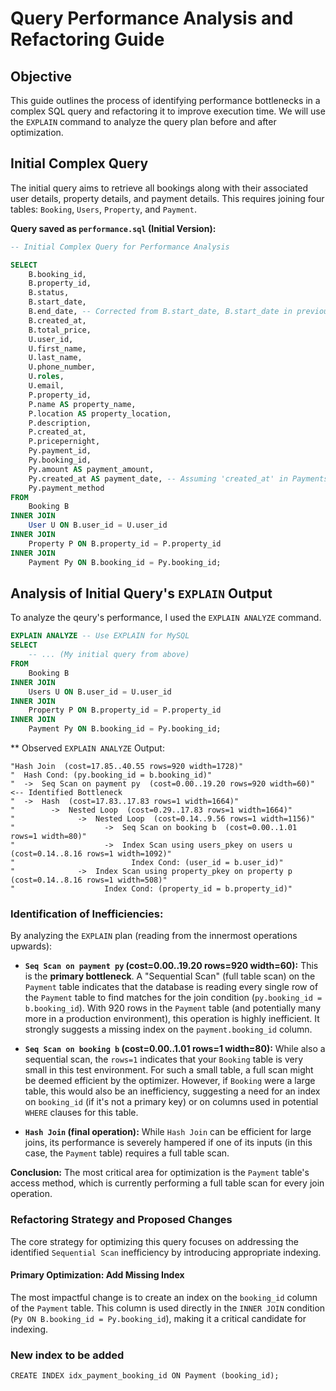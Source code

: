 # Query Performance Analysis and Refactoring Guide

## Objective

This guide outlines the process of identifying performance bottlenecks in a complex SQL query and refactoring it to improve execution time. We will use the `EXPLAIN` command to analyze the query plan before and after optimization.

## Initial Complex Query

The initial query aims to retrieve all bookings along with their associated user details, property details, and payment details. This requires joining four tables: `Booking`, `Users`, `Property`, and `Payment`.

**Query saved as `performance.sql` (Initial Version):**

```sql
-- Initial Complex Query for Performance Analysis

SELECT
    B.booking_id,
    B.property_id,
    B.status,
    B.start_date,
    B.end_date, -- Corrected from B.start_date, B.start_date in previous input
    B.created_at,
    B.total_price,
    U.user_id,
    U.first_name,
    U.last_name,
    U.phone_number,
    U.roles,
    U.email,
    P.property_id,
    P.name AS property_name,
    P.location AS property_location,
    P.description,
    P.created_at,
    P.pricepernight,
    Py.payment_id,
    Py.booking_id,
    Py.amount AS payment_amount,
    Py.created_at AS payment_date, -- Assuming 'created_at' in Payments table is the payment date
    Py.payment_method
FROM
    Booking B
INNER JOIN
    User U ON B.user_id = U.user_id
INNER JOIN
    Property P ON B.property_id = P.property_id
INNER JOIN
    Payment Py ON B.booking_id = Py.booking_id;
```

## Analysis of Initial Query's `EXPLAIN` Output
To analyze the qeury's performance, I used the `EXPLAIN ANALYZE` command.

```SQL
EXPLAIN ANALYZE -- Use EXPLAIN for MySQL
SELECT
    -- ... (My initial query from above)
FROM
    Booking B
INNER JOIN
    Users U ON B.user_id = U.user_id
INNER JOIN
    Property P ON B.property_id = P.property_id
INNER JOIN
    Payment Py ON B.booking_id = Py.booking_id;
```

** Observed `EXPLAIN ANALYZE` Output:
```
"Hash Join  (cost=17.85..40.55 rows=920 width=1728)"
"  Hash Cond: (py.booking_id = b.booking_id)"
"  ->  Seq Scan on payment py  (cost=0.00..19.20 rows=920 width=60)"  <-- Identified Bottleneck
"  ->  Hash  (cost=17.83..17.83 rows=1 width=1664)"
"        ->  Nested Loop  (cost=0.29..17.83 rows=1 width=1664)"
"              ->  Nested Loop  (cost=0.14..9.56 rows=1 width=1156)"
"                    ->  Seq Scan on booking b  (cost=0.00..1.01 rows=1 width=80)"
"                    ->  Index Scan using users_pkey on users u  (cost=0.14..8.16 rows=1 width=1092)"
"                          Index Cond: (user_id = b.user_id)"
"              ->  Index Scan using property_pkey on property p  (cost=0.14..8.16 rows=1 width=508)"
"                    Index Cond: (property_id = b.property_id)"
```
### Identification of Inefficiencies:

By analyzing the `EXPLAIN` plan (reading from the innermost operations upwards):

* **`Seq Scan on payment py` (cost=0.00..19.20 rows=920 width=60):** This is the **primary bottleneck**. A "Sequential Scan" (full table scan) on the `Payment` table indicates that the database is reading every single row of the `Payment` table to find matches for the join condition (`py.booking_id = b.booking_id`). With 920 rows in the `Payment` table (and potentially many more in a production environment), this operation is highly inefficient. It strongly suggests a missing index on the `payment.booking_id` column.

* **`Seq Scan on booking b` (cost=0.00..1.01 rows=1 width=80):** While also a sequential scan, the `rows=1` indicates that your `Booking` table is very small in this test environment. For such a small table, a full scan might be deemed efficient by the optimizer. However, if `Booking` were a large table, this would also be an inefficiency, suggesting a need for an index on `booking_id` (if it's not a primary key) or on columns used in potential `WHERE` clauses for this table.

* **`Hash Join` (final operation):** While `Hash Join` can be efficient for large joins, its performance is severely hampered if one of its inputs (in this case, the `Payment` table) requires a full table scan.

**Conclusion:** The most critical area for optimization is the `Payment` table's access method, which is currently performing a full table scan for every join operation.

### Refactoring Strategy and Proposed Changes

The core strategy for optimizing this query focuses on addressing the identified `Sequential Scan` inefficiency by introducing appropriate indexing.

#### Primary Optimization: Add Missing Index

The most impactful change is to create an index on the `booking_id` column of the `Payment` table. This column is used directly in the `INNER JOIN` condition (`Py ON B.booking_id = Py.booking_id`), making it a critical candidate for indexing.


### New index to be added
```
CREATE INDEX idx_payment_booking_id ON Payment (booking_id);

```